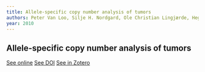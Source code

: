 ```yaml
---
title: Allele-specific copy number analysis of tumors
authors: Peter Van Loo, Silje H. Nordgard, Ole Christian Lingjærde, Hege G. Russnes, Inga H. Rye, Wei Sun, Victor J. Weigman, Peter Marynen, Anders Zetterberg, Bjørn Naume, Charles M. Perou, Anne-Lise Børresen-Dale, Vessela N. Kristensen
year: 2010
---
```


## Allele-specific copy number analysis of tumors

[See online](https://www.ncbi.nlm.nih.gov/pmc/articles/PMC2947907/)
[See DOI](10.1073/pnas.1009843107)
[See in Zotero](zotero://select/items/@vanlooAllelespecificCopyNumber2010)